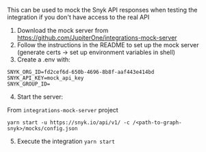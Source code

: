This can be used to mock the Snyk API responses when testing the integration if
you don't have access to the real API

1. Download the mock server from
   https://github.com/JupiterOne/integrations-mock-server
2. Follow the instructions in the README to set up the mock server (generate
   certs -> set up environment variables in shell)
3. Create a .env with:

```
SNYK_ORG_ID=fd2cef6d-650b-4696-8b8f-aaf443e414bd
SNYK_API_KEY=mock_api_key
SNYK_GROUP_ID=
```

4. Start the server:

From `integrations-mock-server` project

```
yarn start -u https://snyk.io/api/v1/ -c /<path-to-graph-snyk>/mocks/config.json
```

5. Execute the integration `yarn start`
